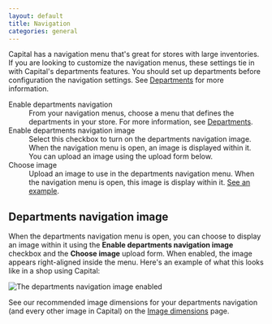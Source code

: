 ```yaml
---
layout: default
title: Navigation
categories: general
---
```


Capital has a navigation menu that's great for stores with large inventories. If you are looking to customize the navigation menus, these settings tie in with Capital's departments features. You should set up departments before configuration the navigation settings. See [Departments](../departments) for more information.

<dl>
  <dt>Enable departments navigation</dt>
  <dd>From your navigation menus, choose a menu that defines the departments in your store. For more information, see <a href="../departments">Departments</a>.</dd>
  <dt>Enable departments navigation image</dt>
  <dd>Select this checkbox to turn on the departments navigation image. When the navigation menu is open, an image is displayed within it. You can upload an image using the upload form below.</dd>
  <dt>Choose image</dt>
  <dd>Upload an image to use in the departments navigation menu. When the navigation menu is open, this image is display within it. <a href="#image">See an example</a>.</dd>
</dl>

## Departments navigation image

When the departments navigation menu is open, you can choose to display an image within it using the **Enable departments navigation image** checkbox and the **Choose image** upload form. When enabled, the image appears right-aligned inside the menu. Here's an example of what this looks like in a shop using Capital:

![The departments navigation image enabled](../images/departments-navigation.png)

See our recommended image dimensions for your departments navigation (and every other image in Capital) on the [Image dimensions](../image-dimensions) page.

